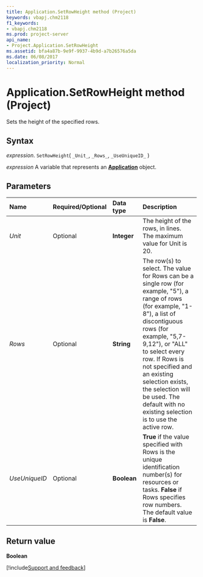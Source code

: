 ```yaml
---
title: Application.SetRowHeight method (Project)
keywords: vbapj.chm2118
f1_keywords:
- vbapj.chm2118
ms.prod: project-server
api_name:
- Project.Application.SetRowHeight
ms.assetid: bfa4a87b-9e9f-9937-4b9d-a7b26576a5da
ms.date: 06/08/2017
localization_priority: Normal
---
```



# Application.SetRowHeight method (Project)

Sets the height of the specified rows.


## Syntax

_expression_. `SetRowHeight`( `_Unit_`, `_Rows_`, `_UseUniqueID_` )

_expression_ A variable that represents an **[Application](Project.Application.md)** object.


## Parameters



|Name|Required/Optional|Data type|Description|
|:-----|:-----|:-----|:-----|
| _Unit_|Optional|**Integer**|The height of the rows, in lines. The maximum value for Unit is 20.|
| _Rows_|Optional|**String**|The row(s) to select. The value for Rows can be a single row (for example, "5"), a range of rows (for example, "1-8"), a list of discontiguous rows (for example, "5,7-9,12"), or "ALL" to select every row. If Rows is not specified and an existing selection exists, the selection will be used. The default with no existing selection is to use the active row.|
| _UseUniqueID_|Optional|**Boolean**|**True** if the value specified with Rows is the unique identification number(s) for resources or tasks. **False** if Rows specifies row numbers. The default value is **False**.|

## Return value

 **Boolean**

[!include[Support and feedback](~/includes/feedback-boilerplate.md)]